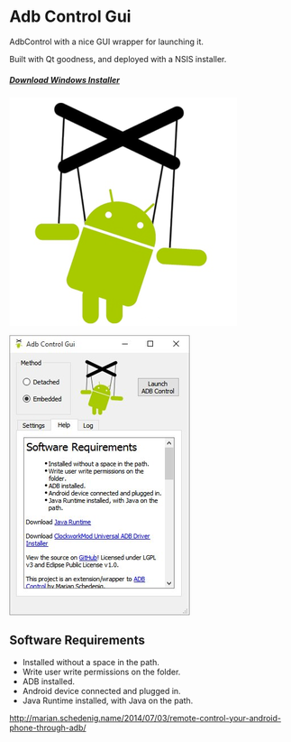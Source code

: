 # Adb Control Gui

AdbControl with a nice GUI wrapper for launching it.

Built with Qt goodness, and deployed with a NSIS installer.

##### [Download Windows Installer](https://github.com/peteristhegreat/adb_control_gui/releases/download/0.1/AdbControlGuiInstaller_15.09.17.exe)

![Alt text](/adb_puppet.png?raw=true "Screenshot")

![Alt text](/screenshot_01.jpg?raw=true "Screenshot")

## Software Requirements

- Installed without a space in the path.
- Write user write permissions on the folder.
- ADB installed.
- Android device connected and plugged in.
- Java Runtime installed, with Java on the path.

http://marian.schedenig.name/2014/07/03/remote-control-your-android-phone-through-adb/

